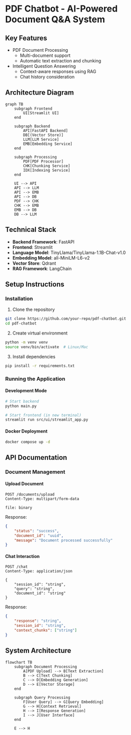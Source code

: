 # PDF Chatbot - AI-Powered Document Q&A System

## Key Features
- PDF Document Processing
  - Multi-document support
  - Automatic text extraction and chunking
- Intelligent Question Answering
  - Context-aware responses using RAG
  - Chat history consideration

## Architecture Diagram

```mermaid
graph TB
    subgraph Frontend
        UI[Streamlit UI]
    end

    subgraph Backend
        API[FastAPI Backend]
        DB[(Vector Store)]
        LLM[LLM Service]
        EMB[Embedding Service]
    end

    subgraph Processing
        PDF[PDF Processor]
        CHK[Chunking Service]
        IDX[Indexing Service]
    end

    UI --> API
    API --> LLM
    API --> EMB
    API --> DB
    PDF --> CHK
    CHK --> EMB
    EMB --> DB
    DB --> LLM
```

## Technical Stack
- **Backend Framework**: FastAPI
- **Frontend**: Streamlit
- **Language Model**: TinyLlama/TinyLlama-1.1B-Chat-v1.0
- **Embedding Model**: all-MiniLM-L6-v2
- **Vector Store**: Qdrant
- **RAG Framework**: LangChain

## Setup Instructions

### Installation

1. Clone the repository
```bash
git clone https://github.com/your-repo/pdf-chatbot.git
cd pdf-chatbot
```

2. Create virtual environment
```bash
python -m venv venv
source venv/bin/activate  # Linux/Mac
```

3. Install dependencies
```bash
pip install -r requirements.txt
```

### Running the Application

#### Development Mode
```bash
# Start backend
python main.py

# Start frontend (in new terminal)
streamlit run src/ui/streamlit_app.py
```

#### Docker Deployment
```bash
docker compose up -d
```

## API Documentation

### Document Management

#### Upload Document
```http
POST /documents/upload
Content-Type: multipart/form-data

file: binary
```

Response:
```json
{
    "status": "success",
    "document_id": "uuid",
    "message": "Document processed successfully"
}
```

#### Chat Interaction
```http
POST /chat
Content-Type: application/json

{
    "session_id": "string",
    "query": "string",
    "document_id": "string"
}
```

Response:
```json
{
    "response": "string",
    "session_id": "string",
    "context_chunks": ["string"]
}
```

## System Architecture

```mermaid
flowchart TB
    subgraph Document Processing
        A[PDF Upload] --> B[Text Extraction]
        B --> C[Text Chunking]
        C --> D[Embedding Generation]
        D --> E[Vector Storage]
    end

    subgraph Query Processing
        F[User Query] --> G[Query Embedding]
        G --> H[Context Retrieval]
        H --> I[Response Generation]
        I --> J[User Interface]
    end

    E --> H
```
